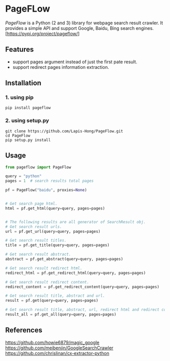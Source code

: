 # PageFLow
*PageFlow* is a Python (2 and 3) library for webpage search result crawler. 
It provides a simple API and support Google, Baidu, Bing search engines.
[https://pypi.org/project/pageflow/]

## Features
- support pages argument instead of just the first pate result.
- support redirect pages information extraction.


## Installation
### 1. using pip
```shell
pip install pageflow
```
### 2. using setup.py
``` shell
git clone https://github.com/Lapis-Hong/PageFlow.git 
cd PageFlow
pip setup.py install
```

## Usage
```python
from pageflow import PageFlow

query = "python"
pages = 1  # search results total pages

pf = PageFlow("baidu", proxies=None)


# Get search page html.
html = pf.get_html(query=query, pages=pages)


# The following results are all generator of SearchResult obj.
# Get search result urls.
url = pf.get_url(query=query, pages=pages)

# Get search result titles.
title = pf.get_title(query=query, pages=pages)

# Get search result abstract.
abstract = pf.get_abstract(query=query, pages=pages)

# Get search result redirect html.
redirect_html = pf.get_redirect_html(query=query, pages=pages)

# Get search result redirect content.
redirect_content = pf.get_redirect_content(query=query, pages=pages)

# Get search result title, abstract and url.
result = pf.get(query=query, pages=pages)

# Get search result title, abstract, url, redirect html and redirect content.
result_all = pf.get_all(query=query, pages=pages)
```

## References
https://github.com/howie6879/magic_google 
https://github.com/meibenjin/GoogleSearchCrawler  
https://github.com/chrislinan/cx-extractor-python 






